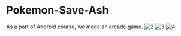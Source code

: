# Pokemon-Save-Ash
As a part of Android course, we made an arcade game.
![2](https://user-images.githubusercontent.com/88483910/131406694-78516113-86d7-450f-b8c3-02e0b114633a.png)
![3](https://user-images.githubusercontent.com/88483910/131406883-54fe824f-264e-4273-8979-0c51f5ee980e.png)
![4](https://user-images.githubusercontent.com/88483910/142730024-0da88903-4bf6-4e56-b97b-0a9ed3269fb6.png)
